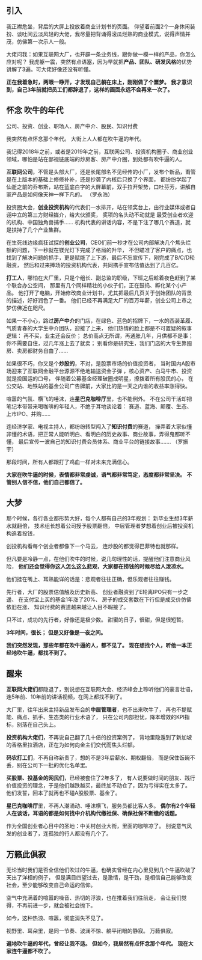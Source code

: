 ## 引入

我正襟危坐，背后的大屏上投放着商业计划书的页面。
仰望着前面2个一身休闲装扮、谈吐间云淡风轻的大佬，我尽量把背诵得滚瓜烂熟的商业模式，说得声情并茂，仿佛第一次示人一般。

大佬问我：如果互联网大厂，也开辟一条业务线，跟你做一模一样的产品，你怎么应对呢？
我虎躯一震，突然有点语塞，因为早就把**产品、团队、研发风格**的优势讲解了3遍。可大佬好像还没有听懂。

**正在我着急时，两眼一睁开，才发现自己躺在床上，刚刚做了个噩梦。**
**我才意识到，自己3年前就把员工们都辞退了，这样的画面永远不会再来一次了。**

## 怀念 吹牛的年代
公司、投资、创业、职场人、房产中介、股民、知识付费

我突然有点怀念那个年代。
大街上人人都在吹牛逼的年代。

我记得2018年之前，或者是2019年之前，互联网公司、投资机构圈子、商业创业领域，哪怕是站在鄙视链底端的炒房客、房产中介圈，到处都有吹牛逼的人。

**互联网公司**，不管是头部大厂，还是长尾部名不见经传的小厂，发布个新品，甭管是在上版本的基础上修修补补，还是抄袭了内核后只换了个界面，
都纷纷学起了仙逝之前的乔布斯，站在蓝底白字的大屏幕前，双手拉开架势，口吐芬芳，讲解自家产品是如何像天神一样下凡的。
（罗永浩）

投资圈大会，**创业投资机构**的代表们一水排开，站在领奖台上，由行业媒体或者自诩中立的第三方财经媒介，给大伙颁奖，
奖项的名头动不动就是 最受创业者欢迎的机构、中国独角兽捕手……
机构代表的讲话内容，不是下注了哪几个赛道，就是扶持了几个产业集群。

在生死线边缘疯狂试探的**创业公司**，CEO们前一秒才在公司内部解决几个焦头烂额的问题，下一秒就在镁光灯下完成了格局的升华，
不但瞄准了客户的痛点，也找到了解决问题的抓手，更是赋能了上下游，最后不忘宣传下，刚完成了B/C/D轮融资，
然后和过来捧场的投资机构代表，共同携手宣布估值达到了几百亿。

**打工人**，哪怕在大厂里，只是个组长、副总监的职级，下班之后趁着夜色赶到了某个联合办公空间，
那里有几个同样精壮的小伙子们，正在鼓捣、孵化某个小产品。
他打开了电脑，开始修改商业计划书，尤其把最后几页关于创始团队的背景的描述，好好润色了一番。
他们已经不再满足大厂的百万年薪，创业公司上市之梦仿佛近在咫尺。

如果一不小心，路过**房产中介**的门店，在绿色、蓝色的招牌下，一水的西装革履、气质青春的大学生中介团队，迎接了上来，
他们热情的脸上都是不可置疑的叙事逻辑：
再不买，业主还会反价；
总价高点无所谓，再通胀几年，月供都不是事；
你不需要自住，过几年涨上去了就卖；
别看你是研究生，我们门店的大专生靠囤房、卖房都财务自由了……

如果很不巧，你又是个**炒股的**，不对，是股票市场的价值投资者，
当时国内A股市场迎来了互联网金融平台源源不绝地输送资金子弹 ，核心资产、白马牛市、投资就是投国运的口号，
伴随着公募基金经理破圈成明星，撩拨着所有股民的心，
在公交站、地铁站的基金公司广告牌前，大家比的是一天之内谁的收益率涨得快。

喧嚣的气氛、横飞的唾沫，连**星巴克咖啡厅**里，也不能例外。
不在公司干活却把笔记本带带来喝咖啡的年轻人，不绝于耳地谈论着：
赛道、蓝海、颠覆、生态、上市IPO、并购……

连经济学家、电视主持人，都纷纷转型闯入了**知识付费**的赛道，
操弄着大家似懂非懂的术语，把正常人能听明白、看明白的历史故事、商业故事，弄得鬼都听不懂，
最后宣传一波自己的知识付费会员体系、商业平台的链接故事…….
（罗振宇）

那段时间，所有人都跟打了鸡血一样对未来充满信心。

**大家在吹牛逼的时候，表情都非常虔诚，语气都非常笃定，态度都非常坚决。**
**不管别人信不信，他们自己都信了。**

## 大梦
那个时候，各行各业都形势大好，每个人都有自己的3年规划：
新毕业生想3年薪水就翻倍，
技术组长想着公司授予股票翻倍，
中层管理者梦想着创业后被投资机构追着投钱，

创投机构看每个创业者都像下一个马云，
连炒股的都觉得巴菲特也就那样。

但凡要是冷静一点，在他们吹牛的时候，说几句理性的话，提醒他们注意商业风险，
**他们还会觉得你这人怎么这么悲观，大家都在捞钱的时候尽给人泼凉水。**

他们挂在嘴上、耳熟能详的话是：悲观者往往正确，但乐观者往往赚钱。

先行者，大厂的股票估值触及历史新高、
创业者融资到了E轮离IPO只有一步之遥、
在支付宝上买的基金1年涨了20%、
房子的成交套数在下行但是成交价仿佛依旧在涨、
知识付费的赛道越来越让人目不暇接了。

只不过，成功的先行者，好像还是极少数。
甜蜜的日子，很甜，但是很短暂。

**3年时间，很长；**
**但是又好像是一夜之间。**

**我们突然发现，那些年都在吹牛逼的人，都不见了。**
**现在想找个人，听他一本正经地吹牛逼，都找不到了。**

## 醒来

**互联网大佬们**都隐退了，别说想在互联网大会、经济峰会上聆听他们的豪言壮语，连5年前、10年前的讲话视频，在网上都找不到了。

大厂里，往年出来主持新品发布会的**中层管理者**，也不出来吹牛了，
再也不提赋能、痛点、抓手、生态类的行业术语了，
只在公司内部担忧，降本增效的KPI指标，别落在自己头上。

**投资机构大佬们**，不再说自己翻了几十倍的投资案例了，
背地里隐遁到了新加坡的香格里拉酒店，正在为如何向金主们交代而焦头烂额。

**码农打工们**，不再自称新贵了，想的不是3年后薪水、期权翻倍，
而是保住饭碗不丢，别在公司下一批的优化名单里。

**买股票、投基金的网民们**，已经被套住了2年多了，
有人说要做时间的朋友、践行价值投资的理念，于是他们越跌越买，最终加不动仓了，因为亏得实在太多了。
他们发誓，回本了就再也不碰A股股票、基金了。

**星巴克咖啡厅**里，不再人潮涌动、唾沫横飞，服务员都比客人多。
**偶尔有2个年轻人在谈话，耳语的都是如何找中介机构代缴社保、确保社保不断缴的话题。**

作为全国创业者心目中的圣地：中关村创业大街，里面的咖啡凉了。
别说意气风发的创业者了，连孤独的行人都没有几个了。

## 万籁此俱寂
无论当时我们是否全信他们吹过的牛逼，也确实曾经在内心里见到几个牛逼吹破了天出了洋相的例子，
但是满目四望过去，是激情，是干劲，是相信自己能够改变社会，至少能够改变自己命运的信仰。

空气中充满着的喧嚣的噪音、热切的浮浪，也在推着我们往前走，
会让我们觉得，不再前进一步，就会被社会抛下。

如今，这种热浪、喧嚣，彻底消失不见了。

视野里、耳朵里，是同一节奏、波澜不惊、躺平闭眼的静寂。
万籁俱寂。

**遍地吹牛逼的年代，曾经让我不适。**
**但如今，我居然有点怀念那个年代。**
**现在大家连牛逼都不吹了。**


